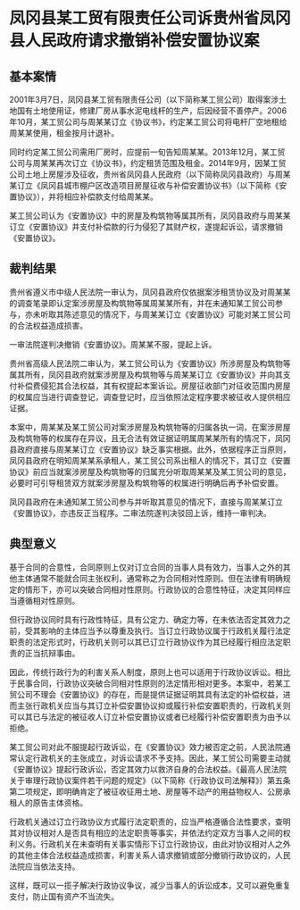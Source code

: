 # 凤冈县某工贸有限责任公司诉贵州省凤冈县人民政府请求撤销补偿安置协议案

## 基本案情

2001年3月7日，凤冈县某工贸有限责任公司（以下简称某工贸公司）取得案涉土地国有土地使用证，修建厂房从事水泥电线杆的生产，后因经营不善停产。2006年10月，某工贸公司与周某某订立《协议书》，约定某工贸公司将电杆厂空地租给周某某使用，租金按月计退补。

同时约定某工贸公司需用厂房时，应提前一旬告知周某某。2013年12月，某工贸公司与周某某再次订立《协议书》，约定租赁范围及租金。2014年9月，因某工贸公司土地上房屋涉及征收，贵州省凤冈县人民政府（以下简称凤冈县政府）与周某某订立《凤冈县城市棚户区改造项目房屋征收与补偿安置协议书》（以下简称《安置协议》），并将相应补偿款支付给周某某。

某工贸公司认为《安置协议》中的房屋及构筑物等属其所有，凤冈县政府与周某某订立《安置协议》并支付补偿款的行为侵犯了其财产权，遂提起诉讼，请求撤销《安置协议》。

## 裁判结果

贵州省遵义市中级人民法院一审认为，凤冈县政府仅依据案涉租赁协议及对周某某的调查笔录即认定案涉房屋及构筑物等属周某某所有，并在未通知某工贸公司参与，亦未听取其陈述意见的情况下，与周某某订立《安置协议》可能对某工贸公司的合法权益造成损害。

一审法院遂判决撤销《安置协议》。周某某不服，提起上诉。

贵州省高级人民法院二审认为，某工贸公司认为《安置协议》所涉房屋及构筑物等属其所有，凤冈县政府就案涉房屋及构筑物等与周某某订立《安置协议》并向其支付补偿费侵犯其合法权益，其有权提起本案诉讼。房屋征收部门对征收范围内房屋的权属应当进行调查登记，调查登记时，应当依照法定程序要求被征收人提供相应证据。

本案中，周某某及某工贸公司对案涉房屋及构筑物等的归属各执一词，在案涉房屋及构筑物等的权属存在异议，且无合法有效证据证明属周某某所有的情况下，凤冈县政府直接与周某某订立《安置协议》缺乏事实根据。此外，依据程序正当原则，凤冈县政府在明知周某某系承租人，某工贸公司系出租人的情况下，其订立《安置协议》前应当就案涉房屋及构筑物等的归属充分听取周某某及某工贸公司的意见，必要时可引导租赁双方就案涉房屋及构筑物等的权属进行明确后再予补偿安置。

凤冈县政府在未通知某工贸公司参与并听取其意见的情况下，直接与周某某订立《安置协议》，亦违反正当程序。二审法院遂判决驳回上诉，维持一审判决。

## 典型意义

基于合同的合意性，合同原则上仅对订立合同的当事人具有效力，当事人之外的其他主体通常不能就合同主张权利，通常称之为合同相对性原则。但在法律有明确规定的情形下，亦可以突破合同相对性原则。行政协议的合意性特征，决定其同样应当遵循相对性原则。

但行政协议同时具有行政性特征，具有公定力、确定力等，在未依法否定其效力之前，受其影响的主体应当予以尊重及执行。当订立行政协议属于行政机关履行法定职责的法定形式时，行政机关则可以其已订立行政协议作为其已经履行相应法定职责的正当抗辩事由。

因此，传统行政行为的利害关系人制度，原则上也可以适用于行政协议诉讼。相比于民事合同，行政协议突破合同相对性原则的法定情形相对更多。本案中，若某工贸公司不理会《安置协议》的存在，而是提供证据证明其具有法定的补偿权益，进而主张行政机关应当与其订立补偿安置协议抑或履行补偿安置职责的，行政机关则可以其已与法定的被征收人订立补偿安置协议或者已经履行补偿安置职责为由予以拒绝。

某工贸公司对此不服提起行政诉讼，在《安置协议》效力被否定之前，人民法院通常认定行政机关的主张成立，对诉讼请求不予支持。因此，某工贸公司需要主动就《安置协议》提起行政诉讼，否定其效力以救济自身的合法权益。《最高人民法院关于审理行政协议案件若干问题的规定》（以下简称《行政协议司法解释》）第五条第二项规定，即明确肯定了被征收征用土地、房屋等不动产的用益物权人、公房承租人的原告主体资格。

行政机关通过订立行政协议方式履行法定职责的，应当严格遵循合法性要求，查明其对协议相对人是否具有相应的法定职责等事实，并依法约定双方当事人之间的权利义务。行政机关在未查明有关事实情形下订立行政协议，由此对协议相对人之外的其他主体合法权益造成损害，利害关系人请求撤销或部分撤销行政协议的，人民法院应当依法支持。

这样，既可以一揽子解决行政协议争议，减少当事人的诉讼成本，又可以避免重复支付，防止国有资产不当流失。
